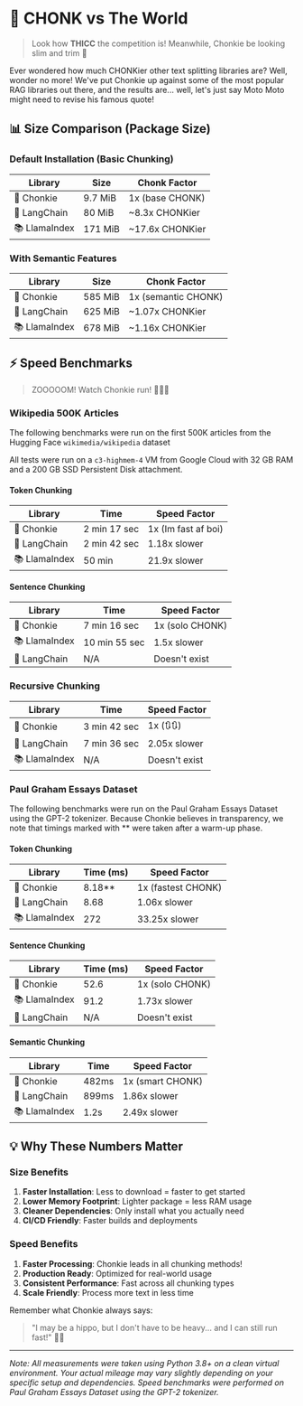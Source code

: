 # 🦛 CHONK vs The World

> Look how **THICC** the competition is! Meanwhile, Chonkie be looking slim and trim 💪

Ever wondered how much CHONKier other text splitting libraries are? Well, wonder no more! We've put Chonkie up against some of the most popular RAG libraries out there, and the results are... well, let's just say Moto Moto might need to revise his famous quote! 

## 📊 Size Comparison (Package Size)

### Default Installation (Basic Chunking)

| Library | Size | Chonk Factor |
|---------|------|--------------|
| 🦛 Chonkie | 9.7 MiB | 1x (base CHONK) |
| 🔗 LangChain | 80 MiB | ~8.3x CHONKier |
| 📚 LlamaIndex | 171 MiB | ~17.6x CHONKier |

### With Semantic Features

| Library | Size | Chonk Factor |
|---------|------|--------------|
| 🦛 Chonkie | 585 MiB | 1x (semantic CHONK) |
| 🔗 LangChain | 625 MiB | ~1.07x CHONKier |
| 📚 LlamaIndex | 678 MiB | ~1.16x CHONKier |

## ⚡ Speed Benchmarks

> ZOOOOOM! Watch Chonkie run! 🏃‍♂️💨

### Wikipedia 500K Articles
The following benchmarks were run on the first 500K articles from the Hugging Face `wikimedia/wikipedia` dataset

All tests were run on a `c3-highmem-4` VM from Google Cloud with 32 GB RAM and a 200 GB SSD Persistent Disk attachment.

#### Token Chunking

| Library | Time | Speed Factor |
|---------|-----------|--------------|
| 🦛 Chonkie | 2 min 17 sec | 1x (Im fast af boi) |
| 🔗 LangChain | 2 min 42 sec | 1.18x slower |
| 📚 LlamaIndex | 50 min | 21.9x slower |

#### Sentence Chunking

| Library | Time | Speed Factor |
|---------|-----------|--------------|
| 🦛 Chonkie | 7 min 16 sec | 1x (solo CHONK) |
| 📚 LlamaIndex | 10 min 55 sec | 1.5x slower |
| 🔗 LangChain | N/A | Doesn't exist |

### Recursive Chunking

| Library | Time | Speed Factor |
|---------|-----------|--------------|
| 🦛 Chonkie | 3 min 42 sec | 1x (🔃🔃) |
| 🔗 LangChain | 7 min 36 sec | 2.05x slower |
| 📚 LlamaIndex | N/A | Doesn't exist |

### Paul Graham Essays Dataset

The following benchmarks were run on the Paul Graham Essays Dataset using the GPT-2 tokenizer. 
Because Chonkie believes in transparency, we note that timings marked with ** were taken after a warm-up phase.

#### Token Chunking

| Library | Time (ms) | Speed Factor |
|---------|-----------|--------------|
| 🦛 Chonkie | 8.18** | 1x (fastest CHONK) |
| 🔗 LangChain | 8.68 | 1.06x slower |
| 📚 LlamaIndex | 272 | 33.25x slower |

#### Sentence Chunking 

| Library | Time (ms) | Speed Factor |
|---------|-----------|--------------|
| 🦛 Chonkie | 52.6 | 1x (solo CHONK) |
| 📚 LlamaIndex | 91.2 | 1.73x slower |
| 🔗 LangChain | N/A | Doesn't exist |

#### Semantic Chunking 

| Library | Time | Speed Factor |
|---------|------|--------------|
| 🦛 Chonkie | 482ms | 1x (smart CHONK) |
| 🔗 LangChain | 899ms | 1.86x slower |
| 📚 LlamaIndex | 1.2s | 2.49x slower |

## 💡 Why These Numbers Matter

### Size Benefits
1. **Faster Installation**: Less to download = faster to get started
2. **Lower Memory Footprint**: Lighter package = less RAM usage
3. **Cleaner Dependencies**: Only install what you actually need
4. **CI/CD Friendly**: Faster builds and deployments

### Speed Benefits
1. **Faster Processing**: Chonkie leads in all chunking methods!
2. **Production Ready**: Optimized for real-world usage
3. **Consistent Performance**: Fast across all chunking types
4. **Scale Friendly**: Process more text in less time

Remember what Chonkie always says:
> "I may be a hippo, but I don't have to be heavy... and I can still run fast!" 🦛✨

---

*Note: All measurements were taken using Python 3.8+ on a clean virtual environment. Your actual mileage may vary slightly depending on your specific setup and dependencies. Speed benchmarks were performed on Paul Graham Essays Dataset using the GPT-2 tokenizer.*